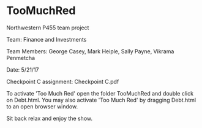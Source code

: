 # TooMuchRed
Northwestern P455 team project

Team: Finance and Investments

Team Members: George Casey, Mark Heiple, Sally Payne, Vikrama Penmetcha

Date: 5/21/17

Checkpoint C assignment: Checkpoint C.pdf

To activate 'Too Much Red' open the folder TooMuchRed and double click on Debt.html. You may also activate 'Too Much Red' by dragging Debt.html to an open browser window.

Sit back relax and enjoy the show.

